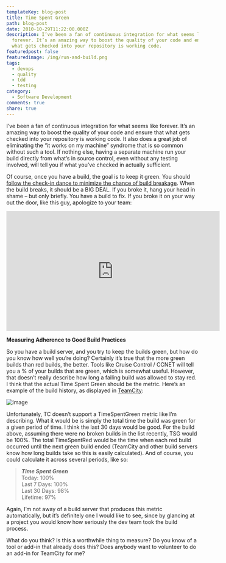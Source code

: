```yaml
---
templateKey: blog-post
title: Time Spent Green
path: blog-post
date: 2010-10-29T11:22:00.000Z
description: I’ve been a fan of continuous integration for what seems like
  forever. It’s an amazing way to boost the quality of your code and ensure that
  what gets checked into your repository is working code.
featuredpost: false
featuredimage: /img/run-and-build.png
tags:
  - devops
  - quality
  - tdd
  - testing
category:
  - Software Development
comments: true
share: true
---
```

I’ve been a fan of continuous integration for what seems like forever. It’s an amazing way to boost the quality of your code and ensure that what gets checked into your repository is working code. It also does a great job of eliminating the “it works on my machine” syndrome that is so common without such a tool. If nothing else, having a separate machine run your build directly from what’s in source control, even without any testing involved, will tell you if what you’ve checked in actually sufficient.

Of course, once you have a build, the goal is to keep it green. You should [follow the check-in dance to minimize the chance of build breakage](/the-check-in-dance). When the build breaks, it should be a BIG DEAL. If you broke it, hang your head in shame – but only briefly. You have a build to fix. If you broke it on your way out the door, like this guy, apologize to your team:

<iframe width="560" height="315" src="https://www.youtube.com/embed/fuPFz5deXOw" frameborder="0" allow="accelerometer; autoplay; encrypted-media; gyroscope; picture-in-picture" allowfullscreen></iframe>

**Measuring Adherence to Good Build Practices**

So you have a build server, and you try to keep the builds green, but how do you know how well you’re doing? Certainly it’s true that the more green builds than red builds, the better. Tools like Cruise Control / CCNET will tell you a % of your builds that are green, which is somewhat useful. However, that doesn’t really describe how long a failing build was allowed to stay red. I think that the actual Time Spent Green should be the metric. Here’s an example of the build history, as displayed in [TeamCity](http://www.jetbrains.com/teamcity/download/index.html):

![image](<> "image")

Unfortunately, TC doesn’t support a TimeSpentGreen metric like I’m describing. What it would be is simply the total time the build was green for a given period of time. I think the last 30 days would be good. For the build above, assuming there were no broken builds in the list recently, TSG would be 100%. The total TimeSpentRed would be the time when each red build occurred until the next green build ended (TeamCity and other build servers know how long builds take so this is easily calculated). And of course, you could calculate it across several periods, like so:

> ***Time Spent Green***\
> Today: 100%\
> Last 7 Days: 100%\
> Last 30 Days: 98%\
> Lifetime: 97%

Again, I’m not away of a build server that produces this metric automatically, but it’s definitely one I would like to see, since by glancing at a project you would know how seriously the dev team took the build process.

What do you think? Is this a worthwhile thing to measure? Do you know of a tool or add-in that already does this? Does anybody want to volunteer to do an add-in for TeamCity for me?
